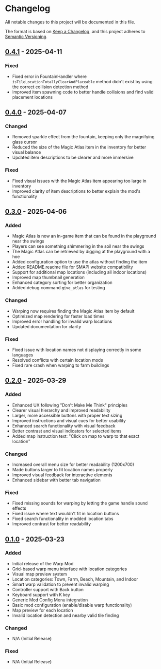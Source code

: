 # Changelog

All notable changes to this project will be documented in this file.

The format is based on [Keep a Changelog](https://keepachangelog.com/en/1.0.0/),
and this project adheres to [Semantic Versioning](https://semver.org/spec/v2.0.0.html).

## [0.4.1] - 2025-04-11

### Fixed
- Fixed error in FountainHandler where `isTileLocationTotallyClearAndPlaceable` method didn't exist by using the correct collision detection method
- Improved item spawning code to better handle collisions and find valid placement locations

## [0.4.0] - 2025-04-07

### Changed
- Removed sparkle effect from the fountain, keeping only the magnifying glass cursor
- Reduced the size of the Magic Atlas item in the inventory for better visual balance
- Updated item descriptions to be clearer and more immersive

### Fixed
- Fixed visual issues with the Magic Atlas item appearing too large in inventory
- Improved clarity of item descriptions to better explain the mod's functionality

## [0.3.0] - 2025-04-06

### Added
- Magic Atlas is now an in-game item that can be found in the playground near the swings
- Players can see something shimmering in the soil near the swings
- The Magic Atlas can be retrieved by digging at the playground with a hoe
- Added configuration option to use the atlas without finding the item
- Added README.readme file for SMAPI website compatibility
- Support for additional map locations (including all indoor locations)
- Improved map thumbnail generation
- Enhanced category sorting for better organization
- Added debug command `give_atlas` for testing

### Changed
- Warping now requires finding the Magic Atlas item by default
- Optimized map rendering for faster load times
- Improved error handling for invalid warp locations
- Updated documentation for clarity

### Fixed
- Fixed issue with location names not displaying correctly in some languages
- Resolved conflicts with certain location mods
- Fixed rare crash when warping to farm buildings

## [0.2.0] - 2025-03-29

### Added
- Enhanced UX following "Don't Make Me Think" principles
- Clearer visual hierarchy and improved readability
- Larger, more accessible buttons with proper text sizing
- Improved instructions and visual cues for better usability
- Enhanced search functionality with visual feedback
- Better contrast and visual indicators for selected items
- Added map instruction text: "Click on map to warp to that exact location"

### Changed
- Increased overall menu size for better readability (1200x700)
- Made buttons larger to fit location names properly
- Improved visual feedback for interactive elements
- Enhanced sidebar with better tab navigation

### Fixed
- Fixed missing sounds for warping by letting the game handle sound effects
- Fixed issue where text wouldn't fit in location buttons
- Fixed search functionality in modded location tabs
- Improved contrast for better readability

## [0.1.0] - 2025-03-23

### Added
- Initial release of the Warp Mod
- Grid-based warp menu interface with location categories
- Visual map preview system
- Location categories: Town, Farm, Beach, Mountain, and Indoor
- Smart warp validation to prevent invalid warping
- Controller support with Back button
- Keyboard support with K key
- Generic Mod Config Menu integration
- Basic mod configuration (enable/disable warp functionality)
- Map preview for each location
- Invalid location detection and nearby valid tile finding

### Changed
- N/A (Initial Release)

### Fixed
- N/A (Initial Release)

[0.4.1]: https://github.com/yourusername/stardew-magic-atlas/releases/tag/v0.4.1
[0.4.0]: https://github.com/yourusername/stardew-magic-atlas/releases/tag/v0.4.0
[0.3.0]: https://github.com/yourusername/stardew-magic-atlas/releases/tag/v0.3.0
[0.2.0]: https://github.com/yourusername/stardew-magic-atlas/releases/tag/v0.2.0
[0.1.0]: https://github.com/yourusername/stardew-magic-atlas/releases/tag/v0.1.0